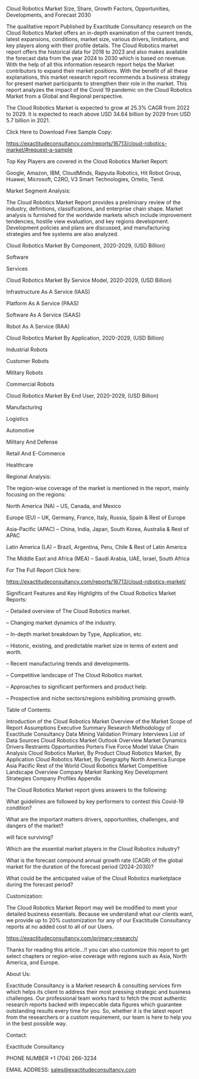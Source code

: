 Cloud Robotics Market Size, Share, Growth Factors, Opportunities, Developments, and Forecast 2030

The qualitative report Published by Exactitude Consultancy research on the Cloud Robotics Market offers an in-depth examination of the current trends, latest expansions, conditions, market size, various drivers, limitations, and key players along with their profile details. The Cloud Robotics market report offers the historical data for 2018 to 2023 and also makes available the forecast data from the year 2024 to 2030 which is based on revenue. With the help of all this information research report helps the Market contributors to expand their market positions. With the benefit of all these explanations, this market research report recommends a business strategy for present market participants to strengthen their role in the market. This report analyzes the impact of the Covid 19 pandemic on the Cloud Robotics Market from a Global and Regional perspective.

The Cloud Robotics Market is expected to grow at 25.3% CAGR from 2022 to 2029. It is expected to reach above USD 34.64 billion by 2029 from USD 5.7 billion in 2021.

Click Here to Download Free Sample Copy:

https://exactitudeconsultancy.com/reports/16713/cloud-robotics-market/#request-a-sample

Top Key Players are covered in the Cloud Robotics Market Report:

Google, Amazon, IBM, CloudMinds, Rapyuta Robotics, Hit Robot Group, Huawei, Microsoft, C2RO, V3 Smart Technologies, Ortelio, Tend.

Market Segment Analysis:

The Cloud Robotics Market Report provides a preliminary review of the industry, definitions, classifications, and enterprise chain shape. Market analysis is furnished for the worldwide markets which include improvement tendencies, hostile view evaluation, and key regions development. Development policies and plans are discussed, and manufacturing strategies and fee systems are also analyzed.

Cloud Robotics Market By Component, 2020-2029, (USD Billion)

Software

Services

Cloud Robotics Market By Service Model, 2020-2029, (USD Billion)

Infrastructure As A Service (IAAS)

Platform As A Service (PAAS)

Software As A Service (SAAS)

Robot As A Service (RAA)

Cloud Robotics Market By Application, 2020-2029, (USD Billion)

Industrial Robots

Customer Robots

Military Robots

Commercial Robots

Cloud Robotics Market By End User, 2020-2029, (USD Billion)

Manufacturing

Logistics

Automotive

Military And Defense

Retail And E-Commerce

Healthcare

Regional Analysis:

The region-wise coverage of the market is mentioned in the report, mainly focusing on the regions:

North America (NA) – US, Canada, and Mexico

Europe (EU) – UK, Germany, France, Italy, Russia, Spain & Rest of Europe

Asia-Pacific (APAC) – China, India, Japan, South Korea, Australia & Rest of APAC

Latin America (LA) – Brazil, Argentina, Peru, Chile & Rest of Latin America

The Middle East and Africa (MEA) – Saudi Arabia, UAE, Israel, South Africa

For The Full Report Click here:

https://exactitudeconsultancy.com/reports/16713/cloud-robotics-market/

Significant Features and Key Highlights of the Cloud Robotics Market Reports:

– Detailed overview of The Cloud Robotics market.

– Changing market dynamics of the industry.

– In-depth market breakdown by Type, Application, etc.

– Historic, existing, and predictable market size in terms of extent and worth.

– Recent manufacturing trends and developments.

– Competitive landscape of The Cloud Robotics market.

– Approaches to significant performers and product help.

– Prospective and niche sectors/regions exhibiting promising growth.

Table of Contents:

Introduction of the Cloud Robotics Market
Overview of the Market
Scope of Report
Assumptions
Executive Summary
Research Methodology of Exactitude Consultancy
Data Mining
Validation
Primary Interviews
List of Data Sources
Cloud Robotics Market Outlook
Overview
Market Dynamics
Drivers
Restraints
Opportunities
Porters Five Force Model
Value Chain Analysis
Cloud Robotics Market, By Product
Cloud Robotics Market, By Application
Cloud Robotics Market, By Geography
North America
Europe
Asia Pacific
Rest of the World
Cloud Robotics Market Competitive Landscape
Overview
Company Market Ranking
Key Development Strategies
Company Profiles
Appendix

The Cloud Robotics Market report gives answers to the following:

What guidelines are followed by key performers to contest this Covid-19 condition?

What are the important matters drivers, opportunities, challenges, and dangers of the market?

will face surviving?

Which are the essential market players in the Cloud Robotics industry?

What is the forecast compound annual growth rate (CAGR) of the global market for the duration of the forecast period (2024-2030)?

What could be the anticipated value of the Cloud Robotics marketplace during the forecast period?

Customization:

The Cloud Robotics Market Report may well be modified to meet your detailed business essentials. Because we understand what our clients want, we provide up to 20% customization for any of our Exactitude Consultancy reports at no added cost to all of our Users.

https://exactitudeconsultancy.com/primary-research/

Thanks for reading this article...!! you can also customize this report to get select chapters or region-wise coverage with regions such as Asia, North America, and Europe.

About Us:

Exactitude Consultancy is a Market research & consulting services firm which helps its client to address their most pressing strategic and business challenges. Our professional team works hard to fetch the most authentic research reports backed with impeccable data figures which guarantee outstanding results every time for you. So, whether it is the latest report from the researchers or a custom requirement, our team is here to help you in the best possible way.

Contact:

Exactitude Consultancy

PHONE NUMBER +1 (704) 266-3234

EMAIL ADDRESS: sales@exactitudeconsultancy.com  
